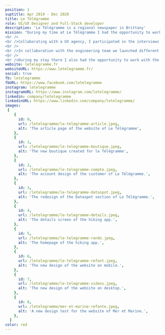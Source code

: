 ```yaml
---
position: 1
suptitle: Apr 2019 - Dec 2020
title: Le Télégramme
role: UI/UX Designer and Full-Stack developer
description: 'Le Télégramme is a regional newspaper in Brittany'
mission: "During my time at Le Télégramme I had the opportunity to work on a lot of projects. My main mission was to design and integrating my design in the website.
<br />
<br />Collaborating with a UX agency, I participated in the interviews of users for the new website. On the basis of the UX analysis I then designed new screens, sections and categories for the website. 
<br />
<br />In collaboration with the engineering team we launched different web apps: <a href='https://randonnee.letelegramme.fr/'>Les Randonnées du Télégramme</a>, Les Festivals de l'été and <a href='https://plages.letelegramme.fr'>Tous à la plage</a>.
<br />
<br />During my stay there I also had the opportunity to work with the marketing team on a simplified e-shop and user account design."
website: letelegramme.fr
websiteURL: https://www.letelegramme.fr/
social: true
fb: letelegramme
fbURL: https://www.facebook.com/letelegramme
instagram: letelegramme
instagramURL: https://www.instagram.com/letelegramme/
linkedin: company/letelegramme
linkedinURL: https://www.linkedin.com/company/letelegramme/
images:
 [
    {
      id: 0,
      url: /letelegramme/le-telegramme-article.jpeg,
      alt: 'The article page of the website of Le Télégramme',
    },
    {
      id: 1,
      url: /letelegramme/le-telegramme-boutique.jpeg,
      alt: 'The new boutique created for le Télégramme',
    },
    {
      id: 2,
      url: /letelegramme/le-telegramme-compte.jpeg,
      alt: 'The account design of the customer of Le Télégramme.',
    },
    {
      id: 3,
      url: /letelegramme/le-telegramme-dataspot.jpeg,
      alt: 'The redesign of the Dataspot section of Le Télégramme.',
    },
    {
      id: 4,
      url: /letelegramme/le-telegramme-details.jpeg,
      alt: 'The details screen of the hiking app.',
    },
    {
      id: 5,
      url: /letelegramme/le-telegramme-rando.jpeg,
      alt: 'The homepage of the hiking app.',
    },
    {
      id: 6,
      url: /letelegramme/le-telegramme-refont.jpeg,
      alt: 'The new design of the website on mobile.',
    },
    {
      id: 7,
      url: /letelegramme/le-telegramme-videos.jpeg,
      alt: 'The new design of the website on desktop.',
    },
    {
      id: 8,
      url: /letelegramme/mer-et-marine-refonte.jpeg,
      alt: 'A new design test for the website of Mer et Marine.',
    },
  ]
color: red
---
```

